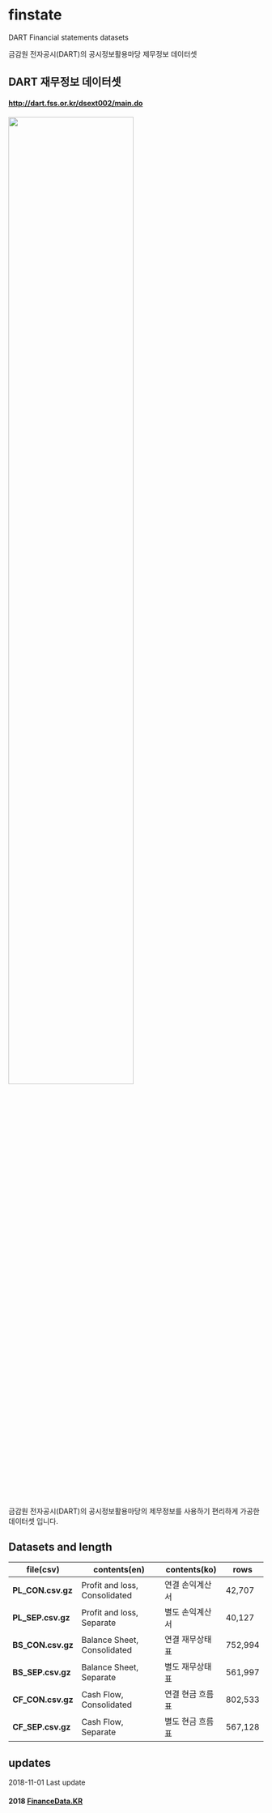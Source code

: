# finstate
DART Financial statements datasets

금감원 전자공시(DART)의 공시정보활용마당 제무정보 데이터셋

## DART 재무정보 데이터셋
#### http://dart.fss.or.kr/dsext002/main.do <br>
<img width="70%" src="https://i.imgur.com/NnT6y5q.png" >

금감원 전자공시(DART)의 공시정보활용마당의 제무정보를 사용하기 편리하게 가공한 데이터셋 입니다.


## Datasets and length
<table>
<thead>
<tr>
<th>file(csv)</th>
<th>contents(en)</th>
<th>contents(ko)</th>
<th>rows</th>
</tr>
</thead>
<tbody>
<tr>
<td><strong>PL_CON.csv.gz</strong></td>
<td>Profit and loss, Consolidated</td>
<td>연결 손익계산서</td>
<td>42,707</td>
</tr>
<tr>
<td><strong>PL_SEP.csv.gz</strong></td>
<td>Profit and loss, Separate</td>
<td>별도 손익계산서</td>
<td>40,127</td>
</tr>
<tr>
<td><strong>BS_CON.csv.gz</strong></td>
<td>Balance Sheet, Consolidated</td>
<td>연결 재무상태표</td>
<td>752,994</td>
</tr>
<tr>
<td><strong>BS_SEP.csv.gz</strong></td>
<td>Balance Sheet, Separate</td>
<td>별도 재무상태표</td>
<td>561,997</td>
</tr>
<tr>
<td><strong>CF_CON.csv.gz</strong></td>
<td>Cash Flow, Consolidated</td>
<td>연결 현금 흐름표</td>
<td>802,533</td>
</tr>
<tr>
<td><strong>CF_SEP.csv.gz</strong></td>
<td>Cash Flow, Separate</td>
<td>별도 현금 흐름표</td>
<td>567,128</td>
</tr>
</tbody>
</table>

## updates
2018-11-01 Last update

#### 2018 [FinanceData.KR](http://financedata.kr)
